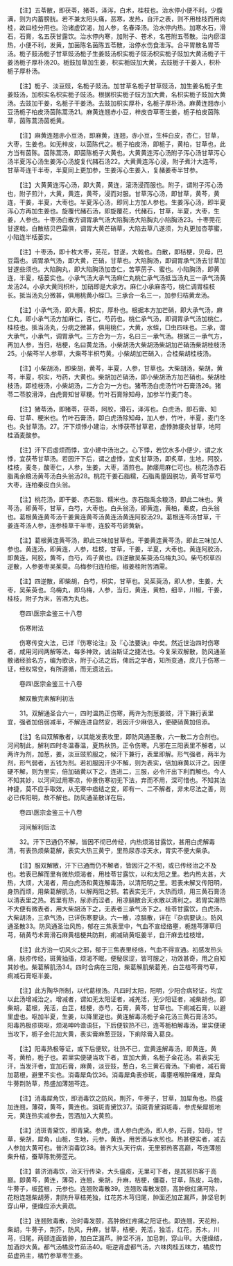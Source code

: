 <!-- { "loadSidebar": true } -->
　　【注】五苓散，即茯苓，猪苓，泽泻，白术，桂枝也。治水停小便不利，少腹满，则为内蓄膀胱。若不兼太阳头痛，恶寒，发热，自汗之表，则不用桂枝而用肉桂，故曰桂分用也。治诸虚饮渴，加人参，名春泽汤。治水停内热。加寒水石，滑石，石膏，名五茯甘露饮。治水停内寒，加附子、苍术，名苍附五苓散。治内瘀湿热，小便不利，发黄，加茵陈名茵陈五苓散，治停水伤食泄泻。合平胃散名胃苓汤。栀子鼓汤栀子甘草豉汤栀子生姜豉汤枳实栀子豉汤枳实栀子豉加大黄汤栀子干姜汤栀子厚朴汤20。栀鼓加草加生姜，枳实栀豉加大黄，去豉栀子干姜入，枳朴栀子厚朴汤。

　　【注】栀子、淡豆豉，名栀子豉汤。加甘草名栀子甘草豉汤，加生姜名栀子生姜豉汤，加枳实名枳实栀子豉汤。根据枳实栀子豉方加大黄，名枳实栀子豉加大黄汤。去豉加干姜，名栀子干姜汤。去豉加枳实厚朴，名栀子厚朴汤。麻黄连翘赤小豆汤栀子柏皮汤茵陈蒿汤21。麻黄连翘赤小豆，梓皮杏草枣生姜，栀子柏皮茵陈草，茵陈蒿汤茵栀黄。

　　【注】麻黄连翘赤小豆汤，即麻黄，连翘，赤小豆，生梓白皮，杏仁，甘草，大枣，生姜也。如无梓皮，以茵陈代之。栀子柏皮汤，即栀子，黄柏，甘草也，此方当有茵陈。茵陈蒿汤，即茵陈栀子大黄也。大黄黄连泻心汤附子泻心汤甘草泻心汤半夏泻心汤生姜泻心汤旋复代赭石汤22。大黄黄连泻心浸，附子煮汁大连芩，甘草芩连干半枣，半夏同上更加参，生姜泻心生姜入，复赭姜枣半甘参。

　　【注】大黄黄连泻心汤，即大黄，黄连，滚汤浸而服也。附子，谓附子泻心汤也，附子煎汁，大黄，黄连，黄芩，浸而对服。甘草泻心汤，即甘草，黄芩，黄连，干姜，半夏，大枣也。半夏泻心汤，即同上方加人参也。生姜泻心汤，即半夏泻心方再加生姜也。旋覆代赭石汤，即旋覆花，代赭石，甘草，半夏，大枣，生姜，人参也。十枣汤白散方调胃承气汤大陷胸汤大陷胸丸小陷胸汤23。十枣莞花甘遂戟，白散桔贝巴霜俱，调胃大黄芒硝草，大陷去草八遂须，为丸更加杏葶蜜，小陷连半栝蒌实。

　　【注】十枣汤，即十枚大枣，芫花，甘遂，大戟也。白散，即桔梗，贝母，巴豆霜也。调胃承气汤，即大黄，芒硝，甘草也。大陷胸汤，即调胃承气汤去甘草加甘遂些须也。大陷胸丸，即大陷胸汤加杏仁，苦葶苈子、蜜也。小陷胸汤，即黄连，半夏，栝蒌实也。小承气汤大承气汤麻仁丸桃仁承气汤抵当汤丸三一承气汤黄龙汤24。小承大黄同枳朴，加硝即是大承方。麻仁小承麻杏芍，桃仁调胃桂枝长。抵当汤丸分微甚，俱用桃黄小蛭□。三承合一名三一，加参归桔黄龙汤。

　　【注】小承气汤，即大黄，枳实，厚朴也。根据本方加芒硝，即大承气汤，麻仁丸，即小承气汤方加麻仁，杏仁，芍药也。桃仁承气汤，即调胃承气汤加桃仁，桂枝也。抵当汤丸，分病之微甚，俱用桃仁，大黄，水蛭，□虫四味也。三承，谓大承气，小承气，调胃承气。三方合为一方，名曰三一承气汤。根据三一承气方，再加人参，当归，桔梗，名曰黄龙汤。小柴胡汤大柴胡汤柴胡加芒硝汤柴胡桂枝汤25。小柴芩半人参草，大柴芩半枳芍黄。小柴胡加芒硝入，合桂柴胡桂枝汤。

　　【注】小柴胡汤，即柴胡，黄芩，半夏，人参，甘草也。大柴胡汤，柴胡，黄芩，半夏，枳实，芍药，大黄也。柴胡加芒硝汤，即小柴胡汤方加芒硝也。柴胡桂枝汤，即桂枝汤，小柴胡汤，二方合为一方也。猪苓汤白虎汤竹叶石膏汤26。猪苓二苓胶滑泽，白虎膏知甘草粳。竹叶石膏除知母，加参半竹麦门冬。

　　【注】猪苓汤，即猪苓，茯苓，阿胶，滑石，泽泻也。白虎汤，即石膏、知母、甘草、粳米也。竹叶石膏汤，即白虎汤除知母，加人参，竹叶，半夏，麦门冬也。灸甘草汤。27。汗下烦悸小建治，水悸茯苓甘草君，虚悸肺痿灸甘草，地阿桂酒麦酸参。

　　【注】汗下后虚烦而悸，宜小建中汤治之。心下悸，若饮水多小便少，谓之水悸，宜茯苓甘草汤。若因汗下后，谓之虚悸，宜炙甘草汤，即炙草，生地，阿胶，桂枝，麦冬，酸枣仁，人参，生姜，大枣，酒煎也。肺痿用麻仁可也。桃花汤赤石脂禹余粮汤黄芩汤白头翁汤28。桃花干姜石脂糯，石脂禹量固脱功，黄芩甘草芍大枣，连柏秦皮白头翁。

　　【注】桃花汤，即干姜、赤石脂、糯米也。赤石脂禹余粮汤，即此二味也。黄芩汤，即黄芩，甘草，白芍，大枣也。白头翁汤，即黄连，黄柏，秦皮，白头翁也。葛根黄连黄芩汤干姜黄连黄芩汤黄连汤黄连阿胶汤29。葛根连芩汤甘草，干姜连芩汤人参，连参桂草干半枣，连胶芩芍卵黄新。

　　【注】葛根黄连黄芩汤，即此三味加甘草也。干姜黄连黄芩汤，即此三味加人参也。黄连汤，即黄连，人参，桂枝，甘草，干姜，半夏，大枣也。黄连阿胶汤，即黄连，阿胶，黄芩，白芍，鸡子黄也。四逆散吴茱萸汤乌梅丸30。柴芍枳草四逆散，人参姜枣吴茱萸。乌梅参归连柏细，椒姜桂附苦酒需。

　　【注】四逆散，即柴胡，白芍，枳实，甘草也。吴茱萸汤，即人参，生姜，大枣，吴茱萸也。乌梅丸，即乌梅，人参，当归，黄连，黄柏，细辛，川椒，干姜，桂枝，附子为末，苦酒为丸也。

　　卷四\医宗金鉴三十八卷

　　伤寒附法

　　伤寒传变大法，已详『伤寒论注』及『心法要诀』中矣。然近世治四时伤寒者，咸用河间两解等法，每多神效，诚治斯证之捷法也。今复采双解散，防风通圣散诸经验名方，编为歌诀，附于心法之后，俾后之学者，知所变通，庶几于伤寒一证，经权常变，有所遵循，而无遗法云。

　　卷四\医宗金鉴三十八卷

　　解双散完素解利初法

　　31。双解通圣合六一，四时温热正伤寒，两许为剂葱姜豉，汗下兼行表里宜，强者加倍弱减半，不解连进自然安，若因汗少麻倍入，便硬硝黄加倍添。

　　【注】名曰双解散者，以其能发表攻里，即防风通圣散，六一散二方合剂也。河间制此，解利四时冬温春温，夏热秋热，正令伤寒。凡邪在三阳表里不解者，以两许为剂，加葱，姜，淡豆豉煎服之，候汗下兼行，表里即解。形气强者，两半为剂，形气弱者，五钱为剂。若初服因汗少不解，则为表实，倍加麻黄以汗之。因便硬不解，则为里实，倍加硝黄以下之，连进二，三服，必令汗出下利而解也。今人不知其妙，以河间过用寒凉，仲景伤寒初无下法，弃而不用，深可惜也。不知其法神捷，莫不应手取效，从无寒中痞结之变，即有一、二不解者，非未尽法之善，则必已传阳明，故不解也。防风通圣散详在后。

　　卷四\医宗金鉴三十八卷

　　河间解利后法

　　32。汗下已通仍不解，皆因不彻已传经，内热烦渴甘露饮，甚用白虎解毒清，有表热烦柴葛解，表实大热三黄宁，里热尿赤凉天水，胃实不便大柴承。

　　【注】服双解散，汗下已通而仍不解者，皆因汗之不彻，或已传经治之不及也。若表已解而里有微热烦渴者，用桂苓甘露饮，以和太阳之里。若内热太甚，大热，大烦，大渴者，用白虎汤和黄连解毒汤，以清阳明之里。若表未解又传阳明，身热而烦，用柴葛解肌汤，以解两阳之邪。若表实无汗，大热而烦，用三黄石膏汤以清表里之热。若里有热，尿赤而涩者，用凉膈散合天水散以清利之。若胃实潮热不大便有微表者，用大柴胡汤下之，无表者三承气汤下之。桂苓甘露饮，白虎汤，大柴胡汤，三承气汤，已详伤寒要诀。六一散，凉膈散，详在『杂病要诀』。防风通圣散33。防风通圣治风热，郁在三焦表里中，气血不宣经络壅，栀翘芩薄草归芎，硝黄芍术膏滑石麻黄桔梗共防荆，痢减硝黄呕姜半，自汗麻去桂枝增。

　　【注】此方治一切风火之邪，郁于三焦表里经络，气血不得宣通。初感发热头痛，肤疹传经，斑黄抽搐，烦渴不眠，便秘尿涩，皆可服之，功效甚奇，用之自知其妙也。柴葛解肌汤34。四时合病在三阳，柴葛解肌柴葛羌，白芷桔芩膏芍草，痢减石膏呕半姜。

　　【注】此方陶华所制，以代葛根汤。凡四时太阳，阳明，少阳合病轻证，均宜以此汤增减治之。增减者，谓如无太阳证者，减羌活，无少阳证者，减柴胡也。即柴胡，葛根，羌活，白芷，桔梗，赤芍，石膏，黄芩，甘草也。下痢减石膏，以避里虚也。呕加半夏，生姜，以降里逆也。黄连解毒汤栀子金花汤三黄石膏汤35。阳毒热极疹斑呕，烦渴呻吟谵语狂，下后便软热不已，连芩栀柏解毒汤，里实便硬当攻下，栀子金花加大黄，表实膏麻葱豆豉，下痢除膏入葛良。

　　【注】阳毒热极等证，或下后便软，壮热不已，宜黄连解毒汤，即黄连，黄芩，黄柏，栀子也。若里实便硬当攻下者，宜加大黄，名栀子金花汤。若表实无汗，当发汗者，宜加石膏，麻黄，淡豆豉，葱白，名三黄石膏汤。下痢者，减石膏加葛根，避里不实也。消毒犀角饮36。消毒犀角表疹斑，毒壅咽喉肿痛难，犀角牛蒡荆防草，热盛加薄翘芩连。

　　【注】消毒犀角饮，即消毒饮之防风，荆芥，牛蒡子，甘草，加犀角也。热盛加连翘，薄荷，黄芩，黄连也。消斑青黛饮37。消斑青黛消斑毒，参虎柴犀栀地元，黄连热实减参去，苦酒加入大黄煎。

　　【注】消斑青黛饮，即青黛。参虎，谓人参白虎汤，即人参，石膏，知母，甘草，柴胡，犀角，山栀，生地，元参，黄连，用苦酒与水煎也。热甚便实者，减去人参加大黄可也。普济消毒饮38。普齐大头天行病，无里邪热客高巅，芩连薄翘柴升桔，蚕草陈勃蒡蓝元。

　　【注】普济消毒饮，治天行传染，大头瘟疫，无里可下者，是其邪热客于高巅。即黄芩，黄连，薄荷，连翘，柴胡，升麻，桔梗，僵蚕，甘草，陈皮，马勃，牛蒡子，板蓝根，元参也。连翘败毒散39。连翘败毒散发颐，高肿焮红痛可除，花粉连翘柴胡蒡，荆防升草桔羌独，红花苏木芎归尾，肿面还加芷漏芦，肿坚皂刺穿山甲，便燥应添大黄疏。

　　【注】连翘败毒散，治时毒发颐，高肿焮红疼痛之阳证也。即连翘，天花粉，柴胡，牛蒡子，荆芥，防风，升麻，甘草，桔梗，羌活，独活，红花，苏木，川芎，归尾。两颐连面皆肿，加白芷漏芦。肿坚不消，加皂刺，穿山甲。大便燥结，加酒炒大黄。都气汤橘皮竹茹汤40。呃逆肾虚都气汤，六味肉桂五味方，橘皮竹茹虚热主，橘竹参草枣生姜。


